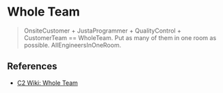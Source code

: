 # Whole Team

> OnsiteCustomer + JustaProgrammer + QualityControl + CustomerTeam == WholeTeam.
> Put as many of them in one room as possible. AllEngineersInOneRoom.

## References

* [C2 Wiki: Whole Team](https://c2.com/cgi/wiki?WholeTeam)

